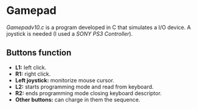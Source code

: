 # Gamepad
_Gamepadv10.c_ is a program developed in C that simulates a I/O device. A joystick is needed (I used a _SONY PS3 Controller_). 
## Buttons function
- **L1:** left click.
- **R1:** right click.
- **Left joystick:** monitorize mouse cursor.
- **L2:** starts programming mode and read from keyboard.
- **R2:** ends programming mode closing keyboard descriptor.
- **Other buttons:** can charge in them the sequence.
